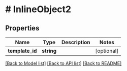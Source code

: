 # # InlineObject2

## Properties

Name | Type | Description | Notes
------------ | ------------- | ------------- | -------------
**template_id** | **string** |  | [optional]

[[Back to Model list]](../../README.md#models) [[Back to API list]](../../README.md#endpoints) [[Back to README]](../../README.md)
